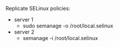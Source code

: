Replicate SELinux policies:
 - server 1
   - sudo semanage -o /root/local.selinux
 - server 2 
   - semanage -i /root/local.selinux

